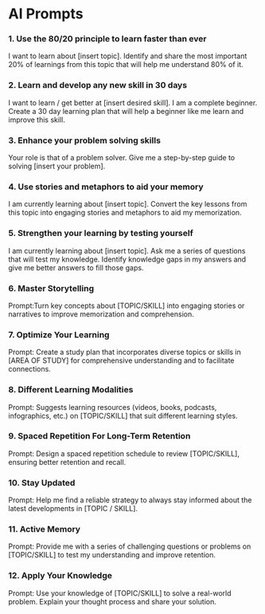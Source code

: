 # AI Prompts

### 1. Use the 80/20 principle to learn faster than ever

I want to learn about [insert topic]. Identify and share the most important 20% of learnings from this topic that will help me understand 80% of it.

### 2. Learn and develop any new skill in 30 days
 
I want to learn / get better at [insert desired skill]. I am a complete beginner. Create a 30 day learning plan that will help a beginner like me learn and improve this skill.

### 3. Enhance your problem solving skills

Your role is that of a problem solver. Give me a step-by-step guide to solving [insert your problem].

### 4. Use stories and metaphors to aid your memory

I am currently learning about [insert topic]. Convert the key lessons from this topic into engaging stories and metaphors to aid my memorization.

### 5. Strengthen your learning by testing yourself

I am currently learning about [insert topic]. Ask me a series of questions that will test my knowledge. Identify knowledge gaps in my answers and give me better answers to fill those gaps.

### 6. Master Storytelling

Prompt:Turn key concepts about [TOPIC/SKILL] into engaging stories or narratives to improve memorization and comprehension.

### 7. Optimize Your Learning

Prompt: Create a study plan that incorporates diverse topics or skills in [AREA OF STUDY] for comprehensive understanding and to facilitate connections.

### 8. Different Learning Modalities

Prompt: Suggests learning resources (videos, books, podcasts, infographics, etc.) on [TOPIC/SKILL] that suit different learning styles.

### 9. Spaced Repetition For Long-Term Retention

Prompt: Design a spaced repetition schedule to review [TOPIC/SKILL], ensuring better retention and recall.

### 10. Stay Updated

Prompt: Help me find a reliable strategy to always stay informed about the latest developments in [TOPIC / SKILL].

### 11. Active Memory

Prompt: Provide me with a series of challenging questions or problems on [TOPIC/SKILL] to test my understanding and improve retention.

### 12. Apply Your Knowledge

Prompt: Use your knowledge of [TOPIC/SKILL] to solve a real-world problem. Explain your thought process and share your solution.

